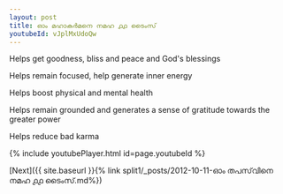 ```yaml
---
layout: post
title: ഓം മഹാകർമനെ നമഹ ൧൧ ടൈംസ്
youtubeId: vJplMxUdoQw
---
```

 
 
Helps get goodness, bliss and peace and God's blessings
 
Helps remain focused, help generate inner energy 
 
Helps boost physical and mental health 
 
Helps remain grounded and generates a sense of gratitude towards the greater power 
 
Helps reduce bad karma
 
 
 
 


{% include youtubePlayer.html id=page.youtubeId %}
 
[Next]({{ site.baseurl }}{% link  split1/_posts/2012-10-11-ഓം തപസ്‌വിനെ നമഹ ൧൧ ടൈംസ്.md%})
 
